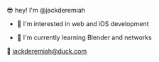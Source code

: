 

<!---
jackderemiah/jackderemiah is a ✨ special ✨ repository because its `README.md` (this file) appears on your GitHub profile.
You can click the Preview link to take a look at your changes.
--->

😎 hey! I'm @jackderemiah 

  - 🧪 I'm interested in web and iOS development 

  - 🌱 I'm currently learning Blender and networks
  
  
  
📧 jackderemiah@duck.com



